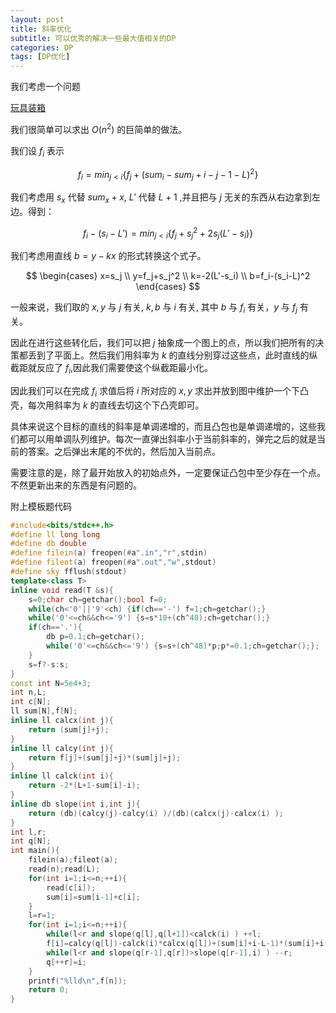 ```yaml
---
layout: post
title: 斜率优化
subtitle: 可以优秀的解决一些最大值相关的DP
categories: DP
tags: [DP优化]
---
```


我们考虑一个问题

[玩具装箱](https://www.luogu.com.cn/problem/P3195)

我们很简单可以求出 $O(n^2)$ 的巨简单的做法。

我们设 $f_i$ 表示

$$f_i=min_{j<i}\{f_j+(sum_i-sum_j+i-j-1-L)^2\}$$

我们考虑用 $s_x$ 代替 $sum_x+x$, $L'$ 代替 $L+1$ ,并且把与 $j$ 无关的东西从右边拿到左边。得到：

$$f_i-(s_i-L')=min_{j<i}\{f_j+s_j^2+2s_j(L'-s_i)\}$$

我们考虑用直线 $b=y-kx$ 的形式转换这个式子。

$$
\begin{cases}
x=s_j \\
y=f_j+s_j^2 \\
k=-2(L'-s_i) \\
b=f_i-(s_i-L)^2 
\end{cases}
$$

一般来说，我们取的 $x,y$ 与 $j$ 有关, $k,b$ 与 $i$ 有关, 其中 $b$ 与 $f_i$ 有关，$y$ 与 $f_j$ 有关。

因此在进行这些转化后，我们可以把 $j$ 抽象成一个图上的点，所以我们把所有的决策都丢到了平面上。然后我们用斜率为 $k$ 的直线分别穿过这些点，此时直线的纵截距就反应了 $f_i$,因此我们需要使这个纵截距最小化。

因此我们可以在完成 $f_i$ 求值后将 $i$ 所对应的 $x,y$ 求出并放到图中维护一个下凸壳，每次用斜率为 $k$ 的直线去切这个下凸壳即可。

具体来说这个目标的直线的斜率是单调递增的，而且凸包也是单调递增的，这些我们都可以用单调队列维护。每次一直弹出斜率小于当前斜率的，弹完之后的就是当前的答案。之后弹出末尾的不优的，然后加入当前点。

需要注意的是，除了最开始放入的初始点外，一定要保证凸包中至少存在一个点。不然更新出来的东西是有问题的。

附上模板题代码

```cpp
#include<bits/stdc++.h>
#define ll long long
#define db double
#define filein(a) freopen(#a".in","r",stdin)
#define fileot(a) freopen(#a".out","w",stdout)
#define sky fflush(stdout)
template<class T>
inline void read(T &s){
	s=0;char ch=getchar();bool f=0;
	while(ch<'0'||'9'<ch) {if(ch=='-') f=1;ch=getchar();}
	while('0'<=ch&&ch<='9') {s=s*10+(ch^48);ch=getchar();}
	if(ch=='.'){
		db p=0.1;ch=getchar();
		while('0'<=ch&&ch<='9') {s=s+(ch^48)*p;p*=0.1;ch=getchar();};
	}
	s=f?-s:s;
}
const int N=5e4+3;
int n,L;
int c[N];
ll sum[N],f[N];
inline ll calcx(int j){
	return (sum[j]+j);
}
inline ll calcy(int j){
	return f[j]+(sum[j]+j)*(sum[j]+j);
}
inline ll calck(int i){
	return -2*(L+1-sum[i]-i);
}
inline db slope(int i,int j){
	return (db)(calcy(j)-calcy(i) )/(db)(calcx(j)-calcx(i) );
}
int l,r;
int q[N];
int main(){
	filein(a);fileot(a);
	read(n);read(L);
	for(int i=1;i<=n;++i){
		read(c[i]);
		sum[i]=sum[i-1]+c[i];
	}
	l=r=1;
	for(int i=1;i<=n;++i){
		while(l<r and slope(q[l],q[l+1])<calck(i) ) ++l;
		f[i]=calcy(q[l])-calck(i)*calcx(q[l])+(sum[i]+i-L-1)*(sum[i]+i-L-1);
		while(l<r and slope(q[r-1],q[r])>slope(q[r-1],i) ) --r;
		q[++r]=i;
	}
	printf("%lld\n",f[n]);
	return 0;
}
```